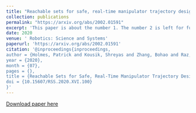 ```yaml
---
title: "Reachable sets for safe, real-time manipulator trajectory design"
collection: publications
permalink: "https://arxiv.org/abs/2002.01591"
excerpt: 'This paper is about the number 1. The number 2 is left for future work.'
date: 2020
venue: ' Robotics: Science and Systems'
paperurl: 'https://arxiv.org/abs/2002.01591'
citation: '@inproceedings{inproceedings,
author = {Holmes, Patrick and Kousik, Shreyas and Zhang, Bohao and Raz, Daphna and Barbalata, Corina and Roberson, Matthew and Vasudevan, Ram},
year = {2020},
month = {07},
pages = {},
title = {Reachable Sets for Safe, Real-Time Manipulator Trajectory Design},
doi = {10.15607/RSS.2020.XVI.100}
}'
---
```


[Download paper here](https://arxiv.org/abs/2002.01591)